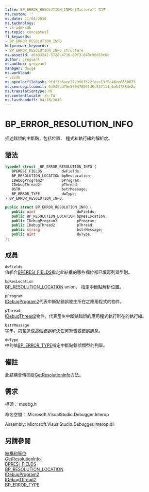 ```yaml
---
title: BP_ERROR_RESOLUTION_INFO |Microsoft 文件
ms.custom: ''
ms.date: 11/04/2016
ms.technology:
- vs-ide-sdk
ms.topic: conceptual
f1_keywords:
- BP_ERROR_RESOLUTION_INFO
helpviewer_keywords:
- BP_ERROR_RESOLUTION_INFO structure
ms.assetid: a6b83242-5728-4716-80f3-840c96d59c6c
author: gregvanl
ms.author: gregvanl
manager: douge
ms.workload:
- vssdk
ms.openlocfilehash: 9fdf3b6aee272990fb22feee13f8e46ee8550073
ms.sourcegitcommit: 6a9d5bd75e50947659fd6c837111a6a547884e2a
ms.translationtype: MT
ms.contentlocale: zh-TW
ms.lasthandoff: 04/16/2018
---
```

# <a name="bperrorresolutioninfo"></a>BP_ERROR_RESOLUTION_INFO
描述錯誤的中斷點，包括位置、 程式和執行緒的解析度。  
  
## <a name="syntax"></a>語法  
  
```cpp  
typedef struct _BP_ERROR_RESOLUTION_INFO {   
   BPERESI_FIELDS         dwFields;  
   BP_RESOLUTION_LOCATION bpResLocation;  
   IDebugProgram2*        pProgram;  
   IDebugThread2*         pThread;  
   BSTR                   bstrMessage;  
   BP_ERROR_TYPE          dwType;  
} BP_ERROR_RESOLUTION_INFO;  
```  
  
```csharp  
public struct BP_ERROR_RESOLUTION_INFO {   
   public uint                   dwFields;  
   public BP_RESOLUTION_LOCATION bpResLocation;  
   public IDebugProgram2         pProgram;  
   public IDebugThread2          pThread;  
   public string                 bstrMessage;  
   public uint                   dwType;  
};  
```  
  
## <a name="members"></a>成員  
 `dwFields`  
 值組合[BPERESI_FIELDS](../../../extensibility/debugger/reference/bperesi-fields.md)指定此結構的哪些欄位都已填寫列舉型別。  
  
 `bpResLocation`  
 [BP_RESOLUTION_LOCATION](../../../extensibility/debugger/reference/bp-resolution-location.md) union、 指定中斷點解析位置。  
  
 `pProgram`  
 [IDebugProgram2](../../../extensibility/debugger/reference/idebugprogram2.md)代表中斷點錯誤發生所在之應用程式的物件。  
  
 `pThread`  
 [IDebugThread2](../../../extensibility/debugger/reference/idebugthread2.md)物件，代表產生中斷點錯誤的應用程式執行所在的執行緒。  
  
 `bstrMessage`  
 字串，包含造成這個錯誤解決任何警告或錯誤訊息。  
  
 `dwType`  
 中的值[BP_ERROR_TYPE](../../../extensibility/debugger/reference/bp-error-type.md)指定中斷點錯誤類型的列舉。  
  
## <a name="remarks"></a>備註  
 此結構會傳回從[GetResolutionInfo](../../../extensibility/debugger/reference/idebugerrorbreakpointresolution2-getresolutioninfo.md)方法。  
  
## <a name="requirements"></a>需求  
 標頭： msdbg.h  
  
 命名空間： Microsoft.VisualStudio.Debugger.Interop  
  
 Assembly: Microsoft.VisualStudio.Debugger.Interop.dll  
  
## <a name="see-also"></a>另請參閱  
 [結構和等位](../../../extensibility/debugger/reference/structures-and-unions.md)   
 [GetResolutionInfo](../../../extensibility/debugger/reference/idebugerrorbreakpointresolution2-getresolutioninfo.md)   
 [BPRESI_FIELDS](../../../extensibility/debugger/reference/bpresi-fields.md)   
 [BP_RESOLUTION_LOCATION](../../../extensibility/debugger/reference/bp-resolution-location.md)   
 [IDebugProgram2](../../../extensibility/debugger/reference/idebugprogram2.md)   
 [IDebugThread2](../../../extensibility/debugger/reference/idebugthread2.md)   
 [BP_ERROR_TYPE](../../../extensibility/debugger/reference/bp-error-type.md)